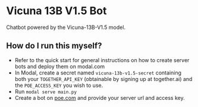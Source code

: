 # Vicuna 13B V1.5 Bot

Chatbot powered by the Vicuna-13B-V1.5 model.

## How do I run this myself?

- Refer to the quick start for general instructions on how to create server bots and
  deploy them on modal.com
- In Modal, create a secret named `vicuna-13b-v1.5-secret` containing both your
  `TOGETHER_API_KEY` (obtainable by signing up at together.ai) and the `POE_ACCESS_KEY`
  you wish to use.
- Run `modal serve main.py`
- Create a bot on [poe.com](https://poe.com/create_bot?server=1) and provide your server
  url and access key.
